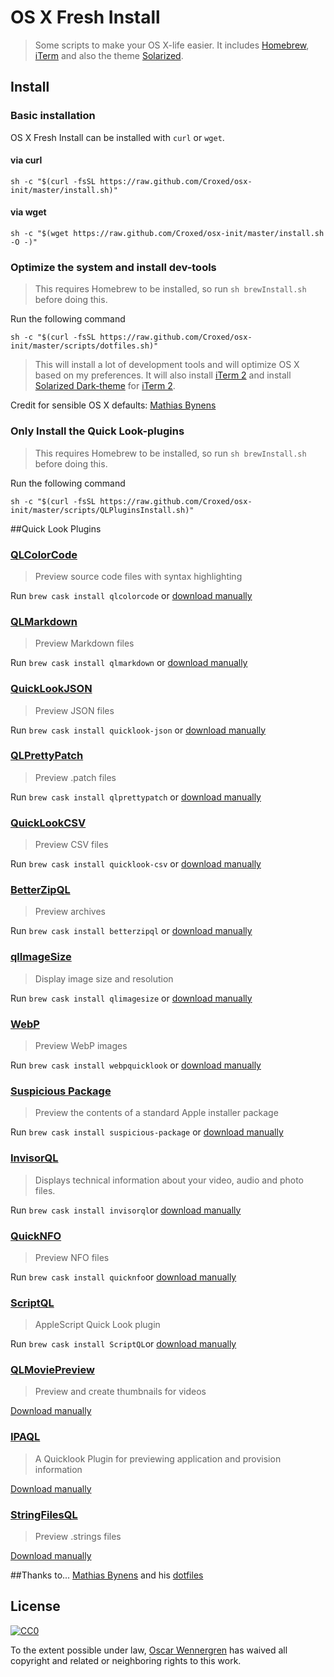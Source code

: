 # OS X Fresh Install
> Some scripts to make your OS X-life easier.
> It includes [Homebrew](brew.sh), [iTerm](https://www.iterm2.com) and also the theme [Solarized](http://ethanschoonover.com/solarized).

## Install

### Basic installation
OS X Fresh Install can be installed with `curl` or `wget`.

#### via curl 

```shell
sh -c "$(curl -fsSL https://raw.github.com/Croxed/osx-init/master/install.sh)"
```

#### via wget
```shell
sh -c "$(wget https://raw.github.com/Croxed/osx-init/master/install.sh -O -)"
```

### Optimize the system and install dev-tools
> This requires Homebrew to be installed, so run `sh brewInstall.sh` before doing this.
 
Run the following command


```shell
sh -c "$(curl -fsSL https://raw.github.com/Croxed/osx-init/master/scripts/dotfiles.sh)"
```

>This will install a lot of development tools and will optimize OS X based on my preferences. 
It will also install [iTerm 2](https://www.iterm2.com) and install [Solarized Dark-theme](https://github.com/altercation/solarized/tree/master/iterm2-colors-solarized) for [iTerm 2](https://www.iterm2.com).

Credit for sensible OS X defaults: 
[Mathias Bynens](https://mathiasbynens.be)

### Only Install the Quick Look-plugins
> This requires Homebrew to be installed, so run `sh brewInstall.sh` before doing this.

Run the following command

```shell
sh -c "$(curl -fsSL https://raw.github.com/Croxed/osx-init/master/scripts/QLPluginsInstall.sh)"
```

##Quick Look Plugins
### [QLColorCode](https://code.google.com/p/qlcolorcode/)

> Preview source code files with syntax highlighting

Run `brew cask install qlcolorcode` or [download manually](https://qlcolorcode.googlecode.com/files/QLColorCode-2.0.2.tgz)

### [QLMarkdown](https://github.com/toland/qlmarkdown)

> Preview Markdown files

Run `brew cask install qlmarkdown` or [download manually](https://github.com/downloads/toland/qlmarkdown/QLMarkdown-1.3.zip)


### [QuickLookJSON](http://www.sagtau.com/quicklookjson.html)

> Preview JSON files

Run `brew cask install quicklook-json` or [download manually](http://www.sagtau.com/media/QuickLookJSON.qlgenerator.zip)


### [QLPrettyPatch](https://github.com/atnan/QLPrettyPatch)

> Preview .patch files

Run `brew cask install qlprettypatch` or [download manually](https://github.com/atnan/QLPrettyPatch/releases)


### [QuickLookCSV](https://github.com/p2/quicklook-csv)

> Preview CSV files

Run `brew cask install quicklook-csv` or [download manually](http://quicklook-csv.googlecode.com/files/QuickLookCSV.dmg)

### [BetterZipQL](http://macitbetter.com/BetterZip-Quick-Look-Generator/)

> Preview archives

Run `brew cask install betterzipql` or [download manually](http://macitbetter.com/BetterZipQL.zip)

### [qlImageSize](https://github.com/Nyx0uf/qlImageSize)

> Display image size and resolution

Run `brew cask install qlimagesize` or [download manually](https://github.com/Nyx0uf/qlImageSize#installation)

### [WebP](https://github.com/dchest/webp-quicklook)

> Preview WebP images

Run `brew cask install webpquicklook` or [download manually](https://github.com/dchest/webp-quicklook/releases)

### [Suspicious Package](http://www.mothersruin.com/software/SuspiciousPackage/)

> Preview the contents of a standard Apple installer package

Run `brew cask install suspicious-package` or [download manually](http://www.mothersruin.com/software/downloads/SuspiciousPackage.pkg)

### [InvisorQL](http://www.pozdeev.com/invisor/)
> Displays technical information about your video, audio and photo files.

Run `brew cask install invisorql`or [download manually](http://www.pozdeev.com/invisor/InvisorQL.zip)

### [QuickNFO](https://github.com/planbnet/QuickNFO)
> Preview NFO files

Run `brew cask install quicknfo`or [download manually](https://github.com/planbnet/QuickNFO/raw/master/QuickNFO.qlgenerator.zip)

### [ScriptQL](https://www.kainjow.com)
> AppleScript Quick Look plugin

Run `brew cask install ScriptQL`or [download manually](https://www.kainjow.com/downloads/ScriptQL_qlgenerator.zip)

### [QLMoviePreview](https://github.com/Nyx0uf/qlMoviePreview)
> Preview and create thumbnails for videos

[Download manually](http://repo.whine.fr/qlmoviepreview.qlgenerator-10.9.zip)

### [IPAQL](http://ipaql.com)
> A Quicklook Plugin for previewing application and provision information

[Download manually](http://ipaql.com/site/assets/files/1006/ipaql_1-3-0.zip)

### [StringFilesQL](http://blog.timac.org/?p=933)
> Preview .strings files

[Download manually](http://blog.timac.org/post-images/StringsFileQuickLook/StringsFile.qlgenerator.zip)

##Thanks to...
[Mathias Bynens](https://mathiasbynens.be) and his [dotfiles](https://github.com/mathiasbynens/dotfiles)

## License

[![CC0](http://i.creativecommons.org/p/zero/1.0/88x31.png)](http://creativecommons.org/publicdomain/zero/1.0/)

To the extent possible under law, [Oscar Wennergren](http://github.com/Croxed) has waived all copyright and related or neighboring rights to this work.